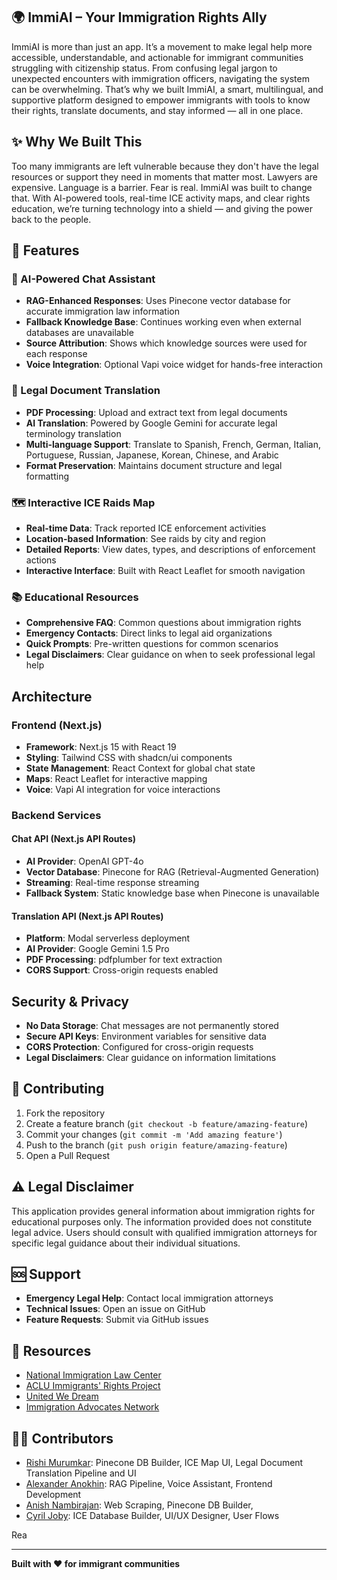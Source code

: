 ## 🌍 ImmiAI – Your Immigration Rights Ally
ImmiAI is more than just an app. It’s a movement to make legal help more accessible, understandable, and actionable for immigrant communities struggling with citizenship status. From confusing legal jargon to unexpected encounters with immigration officers, navigating the system can be overwhelming. That’s why we built ImmiAI, a smart, multilingual, and supportive platform designed to empower immigrants with tools to know their rights, translate documents, and stay informed — all in one place.

## ✨ Why We Built This
Too many immigrants are left vulnerable because they don't have the legal resources or support they need in moments that matter most. Lawyers are expensive. Language is a barrier. Fear is real. ImmiAI was built to change that. With AI-powered tools, real-time ICE activity maps, and clear rights education, we’re turning technology into a shield — and giving the power back to the people.

## 🌟 Features

### 🤖 AI-Powered Chat Assistant
- **RAG-Enhanced Responses**: Uses Pinecone vector database for accurate immigration law information
- **Fallback Knowledge Base**: Continues working even when external databases are unavailable
- **Source Attribution**: Shows which knowledge sources were used for each response
- **Voice Integration**: Optional Vapi voice widget for hands-free interaction

### 📄 Legal Document Translation
- **PDF Processing**: Upload and extract text from legal documents
- **AI Translation**: Powered by Google Gemini for accurate legal terminology translation
- **Multi-language Support**: Translate to Spanish, French, German, Italian, Portuguese, Russian, Japanese, Korean, Chinese, and Arabic
- **Format Preservation**: Maintains document structure and legal formatting

### 🗺️ Interactive ICE Raids Map
- **Real-time Data**: Track reported ICE enforcement activities
- **Location-based Information**: See raids by city and region
- **Detailed Reports**: View dates, types, and descriptions of enforcement actions
- **Interactive Interface**: Built with React Leaflet for smooth navigation

### 📚 Educational Resources
- **Comprehensive FAQ**: Common questions about immigration rights
- **Emergency Contacts**: Direct links to legal aid organizations
- **Quick Prompts**: Pre-written questions for common scenarios
- **Legal Disclaimers**: Clear guidance on when to seek professional legal help

## Architecture

### Frontend (Next.js)
- **Framework**: Next.js 15 with React 19
- **Styling**: Tailwind CSS with shadcn/ui components
- **State Management**: React Context for global chat state
- **Maps**: React Leaflet for interactive mapping
- **Voice**: Vapi AI integration for voice interactions

### Backend Services

#### Chat API (Next.js API Routes)
- **AI Provider**: OpenAI GPT-4o
- **Vector Database**: Pinecone for RAG (Retrieval-Augmented Generation)
- **Streaming**: Real-time response streaming
- **Fallback System**: Static knowledge base when Pinecone is unavailable

#### Translation API (Next.js API Routes)
- **Platform**: Modal serverless deployment
- **AI Provider**: Google Gemini 1.5 Pro
- **PDF Processing**: pdfplumber for text extraction
- **CORS Support**: Cross-origin requests enabled

## Security & Privacy

- **No Data Storage**: Chat messages are not permanently stored
- **Secure API Keys**: Environment variables for sensitive data
- **CORS Protection**: Configured for cross-origin requests
- **Legal Disclaimers**: Clear guidance on information limitations

## 🤝 Contributing

1. Fork the repository
2. Create a feature branch (`git checkout -b feature/amazing-feature`)
3. Commit your changes (`git commit -m 'Add amazing feature'`)
4. Push to the branch (`git push origin feature/amazing-feature`)
5. Open a Pull Request


## ⚠️ Legal Disclaimer

This application provides general information about immigration rights for educational purposes only. The information provided does not constitute legal advice. Users should consult with qualified immigration attorneys for specific legal guidance about their individual situations.

## 🆘 Support

- **Emergency Legal Help**: Contact local immigration attorneys
- **Technical Issues**: Open an issue on GitHub
- **Feature Requests**: Submit via GitHub issues

## 🔗 Resources

- [National Immigration Law Center](https://www.nilc.org/)
- [ACLU Immigrants' Rights Project](https://www.aclu.org/issues/immigrants-rights)
- [United We Dream](https://unitedwedream.org/)
- [Immigration Advocates Network](https://www.immigrationadvocates.org/)

## 👨‍💻 Contributors

- [Rishi Murumkar](https://github.com/RichieRish05): Pinecone DB Builder, ICE Map UI, Legal Document Translation Pipeline and UI 
- [Alexander Anokhin](https://github.com/aanokh): RAG Pipeline, Voice Assistant, Frontend Development
- [Anish Nambirajan](https://github.com/an301): Web Scraping, Pinecone DB Builder, 
- [Cyril Joby](https://github.com/cyriljoby): ICE Database Builder, UI/UX Designer, User Flows

Rea

---

**Built with ❤️ for immigrant communities**
